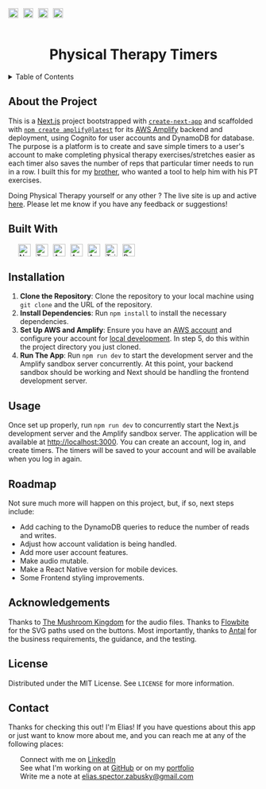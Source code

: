 <div style="display: flex; align-items: center; gap: 10px;">
  <a href="https://opensource.org/licenses/MIT">
    <img src="https://img.shields.io/badge/License-MIT-yellow.svg" alt="License: MIT" height="20">
  </a>
  <a href="https://github.com/ColdWeatherBoyy/pt-timer/graphs/contributors">
    <img src="https://img.shields.io/github/contributors/ColdWeatherBoyy/pt-timer.svg?style=for-the-badge" alt="Contributors" height="20">
  </a>
  <a href="https://github.com/ColdWeatherBoyy/pt-timer">
      <img src="https://img.shields.io/badge/GitHub-Repo-699897?logo=github" alt="Repo Size" height="20">
  </a>
  <a href="https://physicaltherapytimers.eliassz.com">
      <img src="https://img.shields.io/badge/Live-Site-72a1be" alt="Repo Size" height="20">
  </a>
</div>
<br />
<div style="text-align:center">
  <h1>Physical Therapy Timers</h1>
</div>

<details>
  <summary>Table of Contents</summary>
  <ol>
    <li><a href="#about-the-project">About The Project</a>
    <li><a href="#built-with">Built With</a></li>
    <li><a href="#installation">Installation</a></li>
    <li><a href="#usage">Usage</a></li>
    <li><a href="#acknowledgments">Acknowledgments</a></li>
    <li><a href="#roadmap">Roadmap</a></li>
    <li><a href="#license">License</a></li>
    <li><a href="#contact">Contact</a></li>
  </ol>
</details>

## About the Project

This is a <a href="https://nextjs.org/">Next.js</a> project bootstrapped with <a href="https://github.com/vercel/next.js/tree/canary/packages/create-next-app">`create-next-app`</a> and scaffolded with <a href="https://docs.amplify.aws/nextjs/start/manual-installation/">`npm create amplify@latest`</a> for its <a href="https://aws.amazon.com/amplify/">AWS Amplify</a> backend and deployment, using Cognito for user accounts and DynamoDB for database. The purpose is a platform is to create and save simple timers to a user's account to make completing physical therapy exercises/stretches easier as each timer also saves the number of reps that particular timer needs to run in a row. I built this for my <a href="https://www.github.com/antalsz">brother</a>, who wanted a tool to help him with his PT exercises.

Doing Physical Therapy yourself or any other ? The live site is up and active <a href="https://physicaltherapytimers.eliassz.com/">here</a>. Please let me know if you have any feedback or suggestions!

## Built With

<div style="display: flex; align-items: center; gap: 10px; flex-wrap: wrap; padding-left: 20px;">
  <img src="https://img.shields.io/badge/Next.js-000000?style=for-the-badge&logo=next.js&logoColor=white" alt="Next.js" height="25">
  <img src="https://img.shields.io/badge/TypeScript-007ACC?style=for-the-badge&logo=typescript&logoColor=white" alt="TypeScript" height="25">
  <img src="https://img.shields.io/badge/AWS_Amplify-FF9900?style=for-the-badge&logo=AWS-Amplify&logoColor=white" alt="AWS Amplify" height="25">
  <img src="https://img.shields.io/badge/AWS_Cognito-232F3E?style=for-the-badge&logo=Amazon-AWS&logoColor=white" alt="AWS Cognito" height="25">
  <img src="https://img.shields.io/badge/AWS_DynamoDB-4053D6?style=for-the-badge&logo=Amazon-DynamoDB&logoColor=white" alt="AWS DynamoDB" height="25">
  <img src="https://img.shields.io/badge/Tailwind_CSS-38B2AC?style=for-the-badge&logo=tailwind-css&logoColor=white" alt="Tailwind CSS" height="25">
  <img src="https://img.shields.io/badge/React-20232A?style=for-the-badge&logo=react&logoColor=61DAFB" alt="React" height="25">
</div>

## Installation

1. **Clone the Repository**: Clone the repository to your local machine using `git clone` and the URL of the repository.
2. **Install Dependencies**: Run `npm install` to install the necessary dependencies.
3. **Set Up AWS and Amplify**: Ensure you have an [AWS account](https://aws.amazon.com/) and configure your account for [local development](https://docs.amplify.aws/nextjs/start/account-setup/). In step 5, do this within the project directory you just cloned.
4. **Run The App**: Run `npm run dev` to start the development server and the Amplify sandbox server concurrently. At this point, your backend sandbox should be working and Next should be handling the frontend development server.

## Usage

Once set up properly, run `npm run dev` to concurrently start the Next.js development server and the Amplify sandbox server. The application will be available at [http://localhost:3000](http://localhost:3000). You can create an account, log in, and create timers. The timers will be saved to your account and will be available when you log in again.

## Roadmap

Not sure much more will happen on this project, but, if so, next steps include:

- Add caching to the DynamoDB queries to reduce the number of reads and writes.
- Adjust how account validation is being handled.
- Add more user account features.
- Make audio mutable.
- Make a React Native version for mobile devices.
- Some Frontend styling improvements.

## Acknowledgements

Thanks to [The Mushroom Kingdom](https://themushroomkingdom.net) for the audio files. Thanks to [Flowbite](https://flowbite.com/) for the SVG paths used on the buttons. Most importantly, thanks to [Antal](https://www.github.com/antalsz) for the business requirements, the guidance, and the testing.

## License

Distributed under the MIT License. See `LICENSE` for more information.

## Contact

<div>
Thanks for checking this out! I'm Elias! If you have questions about this app or just want to know more about me, and you can reach me at any of the following places:
<ul style="list-style: none">
<li>Connect with me on <a href="https://www.linkedin.com/in/elias-sz/">LinkedIn</a></li>
<li>See what I'm working on at <a href="https://www.github.com/ColdWeatherBoyy">GitHub</a> or on my <a href="https://www.eliassz.com">portfolio</a></li>
<li>Write me a note at <a href="mailto:elias.spector.zabusky@gmail.com">elias.spector.zabusky@gmail.com</a></li>
</div>
